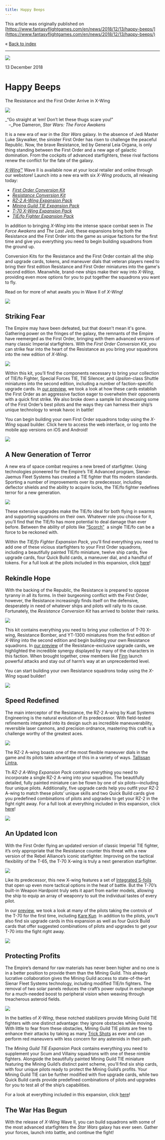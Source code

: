 ```yaml
---
title: Happy Beeps
---
```


This article was originally published on [https://www.fantasyflightgames.com/en/news/2018/12/13/happy-beeps/](https://www.fantasyflightgames.com/en/news/2018/12/13/happy-beeps/)

&laquo; [Back to index](../index.md)

---

![](878a542164c0c1405b71dd4c8d801cc0.jpg)

13 December 2018

Happy Beeps
===========

The Resistance and the First Order Arrive in X-Wing

![](cd8cd4b5e55c83b5af42737891785bda.png)

_“Go straight at ’em! Don’t let these thugs scare you!”  
   –_Poe Dameron, _Star Wars: The Force Awakens_

It is a new era of war in the _Star Wars_ galaxy. In the absence of Jedi Master Luke Skywalker, the sinister First Order has risen to challenge the peaceful Republic. Now, the brave Resistance, led by General Leia Organa, is only thing standing between the First Order and a new age of galactic domination. From the cockpits of advanced starfighters, these rival factions renew the conflict for the fate of the galaxy.

[_X-Wing_™](https://www.fantasyflightgames.com/en/products/x-wing-second-edition/) Wave II is available now at your local retailer and online through our webstore! Launch into a new era with six _X-Wing_ products, all releasing today:

*   _[First Order Conversion Kit](https://shop.fantasyflightgames.com/preorders/create/SWZ18/)_
*   _[Resistance Conversion Kit](https://shop.fantasyflightgames.com/preorders/create/SWZ19/)_
*   _[RZ-2 A-Wing Expansion Pack](https://shop.fantasyflightgames.com/preorders/create/SWZ22/)_
*   _[Mining Guild TIE Expansion Pack](https://shop.fantasyflightgames.com/preorders/create/SWZ23/)_
*   _[T-70 X-Wing Expansion Pack](https://shop.fantasyflightgames.com/preorders/create/SWZ25/)_
*   _[TIE/fo Fighter Expansion Pack](https://shop.fantasyflightgames.com/preorders/create/SWZ26/)_

In addition to bringing _X-Wing_ into the intense space combat seen in _The Force Awakens_ and _The Last Jedi_, these expansions bring both the Resistance and the First Order into the game as unique factions for the first time and give you everything you need to begin building squadrons from the ground up.

Conversion Kits for the Resistance and the First Order contain all the ship and upgrade cards, tokens, and maneuver dials that veteran players need to bring their first edition Resistance and First Order miniatures into the game's second edition. Meanwhile, brand-new ships make their way into _X-Wing_, providing even more options for you to put together the squadrons you want to fly.

Read on for more of what awaits you in Wave II of _X-Wing_!

![](15a41e44010b722c1e8beaffd64b6dc7.png)

Striking Fear
-------------

The Empire may have been defeated, but that doesn't mean it's gone. Gathering power on the fringes of the galaxy, the remnants of the Empire have reemerged as the First Order, bringing with them advanced versions of many classic Imperial starfighters. With the _First Order Conversion Kit_, you can strike fear into the heart of the Resistance as you bring your squadrons into the new edition of _X-Wing_.

![](7ddd251ac8bd06a2f6fb82edcbbf3441.png)

Within this kit, you’ll find the components necessary to bring your collection of TIE/fo Fighter, Special Forces TIE, TIE Silencer, and _Upsilon_\-class Shuttle miniatures into the second edition, including a number of faction-specific upgrade cards. In [our preview](https://www.fantasyflightgames.com/en/news/2018/10/8/a-new-order/), we took a look at how these cards establish the First Order as an aggressive faction eager to overwhelm their opponents with a quick first strike. We also broke down a sample list showcasing some of the First Order’s best pilots and the ways they can harness their ship’s unique technology to wreak havoc in battle!

You can begin building your own First Order squadrons today using the _X-Wing_ squad builder. Click here to access the web interface, or log onto the mobile app versions on iOS and Android!

![](9325570a977b0742eb8286aefbd35520.png)

A New Generation of Terror
--------------------------

A new era of space combat requires a new breed of starfighter. Using technologies pioneered for the Empire’s TIE Advanced program, Sienar-Jaemus Fleet Systems has created a TIE fighter that fits modern standards. Sporting a number of improvements over its predecessor, including deflector shields and the ability to acquire locks, the TIE/fo fighter redefines terror for a new generation.

![](29481e75b0e4bba4281f8ef34a333ac3.png)

These extensive upgrades make the TIE/fo ideal for both flying in swarms and supporting squadrons on their own. Whatever role you choose for it, you’ll find that the TIE/fo has more potential to deal damage than ever before. Between the ability of pilots like [“Scorch”](f68a21947ddff2de92bfd77cfd9f7a08.png)  a single TIE/fo can be a force to be reckoned with.

Within the _TIE/fo Fighter Expansion Pack_, you’ll find everything you need to add one of these vicious starfighters to your First Order squadrons, including a beautifully painted TIE/fo miniature, twelve ship cards, five upgrade cards, four Quick Build cards, a maneuver dial, and a handful of tokens. For a full look at the pilots included in this expansion, click [here](https://www.fantasyflightgames.com/en/news/2018/11/7/advanced-terror/)!

Rekindle Hope
-------------

With the backing of the Republic, the Resistance is prepared to oppose tyranny in all its forms. In their burgeoning conflict with the First Order, however, the Resistance increasingly finds itself on the defensive, desperately in need of whatever ships and pilots will rally to its cause. Fortunately, the _Resistance Conversion Kit_ has arrived to bolster their ranks.

![](26aa84016eafbbf1fce04767a5af4132.png)

This kit contains everything you need to bring your collection of T-70 X-wing, Resistance Bomber, and YT-1300 miniatures from the first edition of _X-Wing_ into the second edition and begin building your own Resistance squadrons. In [our preview](https://www.fantasyflightgames.com/en/news/2018/10/3/continuing-the-fight/) of the Resistance-exclusive upgrade cards, we highlighted the incredible synergy displayed by many of the characters in this faction. When brought together, crew members like [Finn](0302ee959e946301197a82f01e67eb65.png) launch powerful attacks and stay out of harm’s way at an unprecedented level.

You can start building your own Resistance squadrons today using the _X-Wing_ squad builder!

![](b97b47a51ca4545d1cbe230b1b818293.png)

Speed Redefined
---------------

The main interceptor of the Resistance, the RZ-2 A-wing by Kuat Systems Engineering is the natural evolution of its predecessor. With field-tested refinements integrated into its design such as incredible maneuverability, reversible laser cannons, and precision ordnance, mastering this craft is a challenge worthy of the greatest aces.

![](d48d6c453dfa81b69c2497c974e93957.png)

The RZ-2 A-wing boasts one of the most flexible maneuver dials in the game and its pilots take advantage of this in a variety of ways. [Tallissan Lintra,](0bc995d90ea0aa9a5709e951fbc46f76.png)

Th _RZ-2 A-Wing Expansion Pack_ contains everything you need to incorporate a single RZ-2 A-wing into your squadron. The beautifully detailed, fully painted miniature can be flown by one of six pilots—including four unique pilots. Additionally, five upgrade cards help you outfit your RZ-2 A-wing to match these pilots’ unique skills and two Quick Build cards give you predefined combinations of pilots and upgrades to get your RZ-2 in the fight right away. For a full look at everything included in this expansion, click [here](https://www.fantasyflightgames.com/en/news/2018/11/12/deadly-speed/)!

![](154bb6207c29d6bc8bcd5adff9f787ba.png)

An Updated Icon
---------------

With the First Order flying an updated version of classic Imperial TIE fighter, it’s only appropriate that the Resistance counter this threat with a new version of the Rebel Alliance’s iconic starfighter. Improving on the tactical flexibility of the T-65, the T-70 X-wing is truly a next generation starfighter.

![](ae5ef7065d5056e5733544570401a5a6.png)

Like its predecessor, this new X-wing features a set of [Integrated S-foils](131cdd3e43ca44237d11135cd3efca7c.png) that open up even more tactical options in the heat of battle. But the T-70’s built-in Weapon Hardpoint truly sets it apart from earlier models, allowing the ship to equip an array of weaponry to suit the individual tastes of every pilot.

In our [preview](https://www.fantasyflightgames.com/en/news/2018/10/24/a-new-classic/), we took a look at many of the pilots taking the controls of the T-70 for the first time, including [Kare Kun](2aee77e8985af9a7d538b0db3ad1da9a.png)  In addition to the pilots, you’ll also find six upgrade cards in this expansion as well as four Quick Build cards that offer suggested combinations of pilots and upgrades to get your T-70 into the fight right away.

![](652cefaa5f7aa57cb860ca0fb91b4426.png)

Protecting Profits
------------------

The Empire’s demand for raw materials has never been higher and no one is in a better position to provide them than the Mining Guild. This already lucrative collaboration gives the Mining Guild access to state-of-the-art Sienar Fleet Systems technology, including modified TIE/ln fighters. The removal of two solar panels reduces the craft’s power output in exchange for a much-needed boost to peripheral vision when weaving through treacherous asteroid fields.

![](3a60446d86f29127d2fb6ec379ea7d1f.png)

In the battles of _X-Wing_, these notched stabilizers provide Mining Guild TIE fighters with one distinct advantage: they ignore obstacles while moving. With little to fear from these obstacles, Mining Guild TIE pilots are free to enhance their attacks by taking as many [Trick Shots](7ac4284e5905b199ee40bb709aa50989.png) as ever and can perform red maneuvers with less concern for any asteroids in their path.

The _Mining Guild TIE Expansion Pack_ contains everything you need to supplement your Scum and Villainy squadrons with one of these nimble fighters. Alongside the beautifully painted Mining Guild TIE miniature featuring the Mining Guild’s distinct paint scheme, you’ll find six ship cards, with four unique pilots ready to protect the Mining Guild’s profits. Your Mining Guild TIE can be further modified with five upgrade cards, while two Quick Build cards provide predefined combinations of pilots and upgrades for you to test all of the ship’s capabilities. 

For a look at everything included in this expansion, click [here](https://www.fantasyflightgames.com/en/news/3000/1/1/secure-your-operations/)!

The War Has Begun
-----------------

With the release of _X-Wing_ Wave II, you can build squadrons with some of the most advanced starfighters the _Star Wars_ galaxy has ever seen. Gather your forces, launch into battle, and continue the fight!